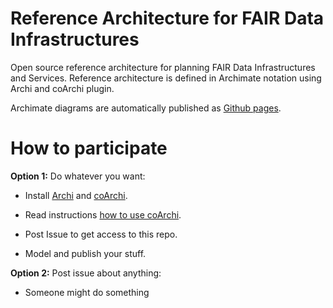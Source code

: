 # Reference Architecture for FAIR Data Infrastructures

Open source reference architecture for planning FAIR Data Infrastructures and Services. Reference architecture is defined in Archimate notation using Archi and coArchi plugin.

Archimate diagrams are automatically published as [Github pages]([amiika.github.io/fair-infrastructures/](https://amiika.github.io/fair-infrastructures/?view=id-71069ce7a262400c8924d3a31cf66e2d)).

# How to participate

**Option 1:** Do whatever you want:
   
  * Install [Archi](https://www.archimatetool.com) and [coArchi](https://www.archimatetool.com/plugins/).
  
  * Read instructions [how to use coArchi](https://github.com/markusvanaardt/readme-coArchi).
  
  * Post Issue to get access to this repo.
  
  * Model and publish your stuff.

 **Option 2:** Post issue about anything:

  * Someone might do something
   
